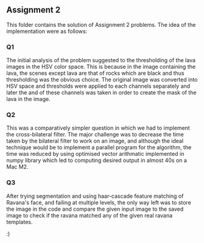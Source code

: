 ## Assignment 2
This folder contains the solution of Assignment 2 problems. The idea of the implementation were as follows:

### Q1
The initial analysis of the problem suggested to the thresholding of the lava images in the HSV color space. This is because in the image containing the lava, the scenes except lava are that of rocks which are black and thus thresholding was the obvious choice. The original image was converted into HSV space and thresholds were applied to each channels separately and later the and of these channels was taken in order to create the mask of the lava in the image.

### Q2
This was a comparatively simpler question in which we had to implement the cross-bilateral filter. The major challenge was to decrease the time taken by the bilateral filter to work on an image, and although the ideal technique would be to implement a parallel program for the algorithm, the time was reduced by using optimised vector arithmatic implemented in numpy library which led to computing desired output in almost 40s on a Mac M2.

### Q3
After trying segmentation and using haar-cascade feature matching of Ravana's face, and failing at multiple levels, the only way left was to store the image in the code and compare the given input image to the saved image to check if the ravana matched any of the given real ravana templates.

:)